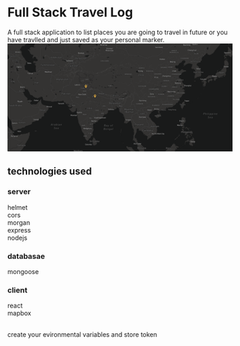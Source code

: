 # Full Stack Travel Log

A full stack application to list places you are going to travel in future or you have travlled and just saved as your personal marker.
![alt text](https://github.com/avinesh2101/destiny-marker/blob/master/demo.png)
## technologies used
### server
helmet </br> cors </br> morgan </br>  express </br> nodejs 
### databasae
mongoose </br> 
### client 
 react  </br> mapbox 




</br>
create your evironmental variables and store token 
